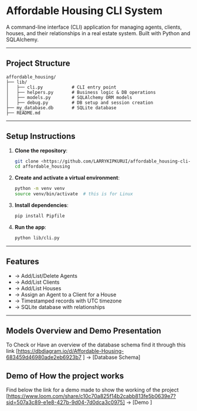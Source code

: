 #  Affordable Housing CLI System

A command-line interface (CLI) application for managing agents, clients, houses, and their relationships in a real estate system. Built with Python and SQLAlchemy.

---

##  Project Structure

```
affordable_housing/
├── lib/
│   ├── cli.py           # CLI entry point
│   ├── helpers.py       # Business logic & DB operations
│   ├── models.py        # SQLAlchemy ORM models
│   ├── debug.py         # DB setup and session creation
├── my_database.db       # SQLite database 
├── README.md
```

---

##  Setup Instructions

1. **Clone the repository**:
   ```bash
   git clone <https://github.com/LARRYKIPKURUI/affordable_housing-cli-app.git>
   cd affordable_housing
   ```

2. **Create and activate a virtual environment**:
   ```bash
   python -m venv venv
   source venv/bin/activate  # this is for Linux
   ```

3. **Install dependencies**:
   ```bash
   pip install Pipfile
   ```

4. **Run the app**:
   ```bash
   python lib/cli.py
   ```

---

##  Features

- -> Add/List/Delete Agents
- -> Add/List Clients
- -> Add/List Houses
- -> Assign an Agent to a Client for a House
- -> Timestamped records with UTC timezone
- -> SQLite database with relationships

---

##  Models Overview and Demo Presentation

To Check or Have an overview of the database schema find it  through this link [https://dbdiagram.io/d/Affordable-Housing-683459d46980ade2eb6923b7 ] -> [Database Schema]


## Demo of How the project works
Find below the link for a demo made to show the working of the project  
[https://www.loom.com/share/c10c70a825f14b2cabb813fe5b0639e7?sid=507a3c89-e1e8-427b-9d04-7d0dca3c0975] -> [Demo ]